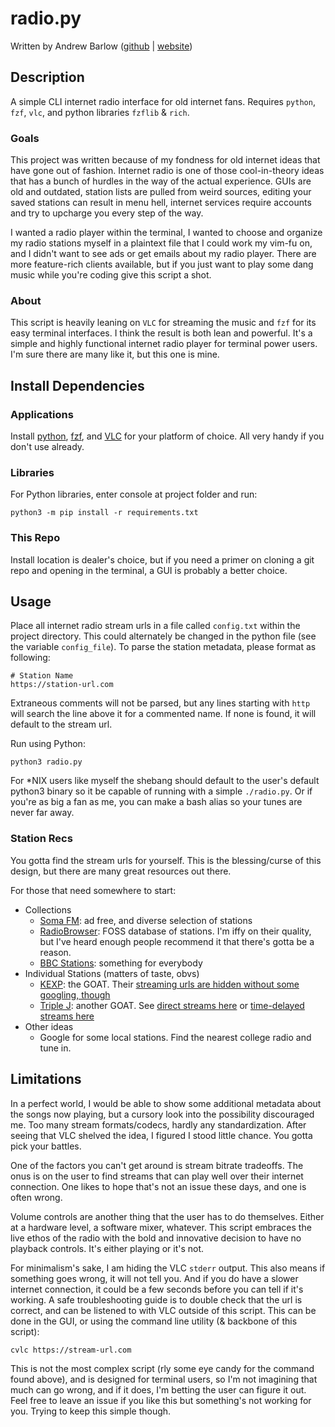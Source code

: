# radio.py

Written by Andrew Barlow ([github](https://github.com/dandrewbarlow) | [website](https://a-barlow.com))

## Description

A simple CLI internet radio interface for old internet fans. Requires `python`,
`fzf`, `vlc`, and python libraries `fzflib` & `rich`.

### Goals

This project was written because of my fondness for old internet ideas that
have gone out of fashion. Internet radio is one of those cool-in-theory ideas
that has a bunch of hurdles in the way of the actual experience. GUIs are old
and outdated, station lists are pulled from weird sources, editing your saved
stations can result in menu hell, internet services require accounts and try to
upcharge you every step of the way. 

I wanted a radio player within the terminal, I wanted to choose and organize my
radio stations myself in a plaintext file that I could work my vim-fu on, and I
didn't want to see ads or get emails about my radio player. There are more
feature-rich clients available, but if you just want to play some dang music
while you're coding give this script a shot.

### About

This script is heavily leaning on `VLC` for streaming the music and `fzf` for
its easy terminal interfaces. I think the result is both lean and powerful.
It's a simple and highly functional internet radio player for terminal power
users. I'm sure there are many like it, but this one is mine.

## Install Dependencies

### Applications

Install [python](https://www.python.org/),
[fzf](https://github.com/junegunn/fzf), and
[VLC](https://www.videolan.org/vlc/) for your platform of choice. All very
handy if you don't use already.

### Libraries

For Python libraries, enter console at project folder and run: 

`python3 -m pip install -r requirements.txt`

### This Repo

Install location is dealer's choice, but if you need a primer on cloning a git
repo and opening in the terminal, a GUI is probably a better choice.

## Usage

Place all internet radio stream urls in a file called `config.txt` within the
project directory. This could alternately be changed in the python file (see
the variable `config_file`). To parse the station metadata, please format as
following:

```
# Station Name
https://station-url.com
```

Extraneous comments will not be parsed, but any lines starting with `http` will
search the line above it for a commented name. If none is found, it will
default to the stream url.

Run using Python:

```
python3 radio.py
```

For \*NIX users like myself the shebang should default to the user's default
python3 binary so it be capable of running with a simple `./radio.py`. Or if
you're as big a fan as me, you can make a bash alias so your tunes are never
far away.

### Station Recs

You gotta find the stream urls for yourself. This is the blessing/curse of this
design, but there are many great resources out there.

For those that need somewhere to start:

* Collections
    * [Soma FM](https://somafm.com/): ad free, and diverse selection of stations
    * [RadioBrowser](https://www.radio-browser.info/): FOSS database of
      stations. I'm iffy on their quality, but I've heard enough people
      recommend it that there's gotta be a reason.
    * [BBC
      Stations](https://en.everybodywiki.com/List_of_BBC_radio_stream_URLs):
      something for everybody
* Individual Stations (matters of taste, obvs)
    * [KEXP](https://www.kexp.org/): the GOAT. Their [streaming urls are hidden
      without some googling, though](https://www.kexp.org/streaming-urls/)
    * [Triple J](https://www.abc.net.au/triplej): another GOAT. See [direct
      streams
      here](https://help.abc.net.au/hc/en-us/articles/4402927208079-Where-can-I-find-direct-stream-URLs-for-ABC-Radio-stations-)
      or [time-delayed streams
      here](https://www.abc.net.au/triplej/time-delayed-streams/9445252)
* Other ideas
    * Google for some local stations. Find the nearest college radio and tune in.

## Limitations

In a perfect world, I would be able to show some additional metadata about the
songs now playing, but a cursory look into the possibility discouraged me. Too
many stream formats/codecs, hardly any standardization. After seeing that VLC
shelved the idea, I figured I stood little chance. You gotta pick your battles.

One of the factors you can't get around is stream bitrate tradeoffs. The onus
is on the user to find streams that can play well over their internet
connection. One likes to hope that's not an issue these days, and one is often
wrong.

Volume controls are another thing that the user has to do themselves. Either at
a hardware level, a software mixer, whatever. This script embraces the live
ethos of the radio with the bold and innovative decision to have no playback
controls. It's either playing or it's not.

For minimalism's sake, I am hiding the VLC `stderr` output. This also means if
something goes wrong, it will not tell you. And if you do have a slower
internet connection, it could be a few seconds before you can tell if it's
working. A safe troubleshooting guide is to double check that the url is
correct, and can be listened to with VLC outside of this script. This can be
done in the GUI, or using the command line utility (& backbone of this script):

```
cvlc https://stream-url.com
```

This is not the most complex script (rly some eye candy for the command found
above), and is designed for terminal users, so I'm not imagining that much can
go wrong, and if it does, I'm betting the user can figure it out. Feel free to
leave an issue if you like this but something's not working for you. Trying to
keep this simple though.
